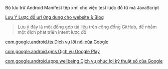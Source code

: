 Bộ lưu trữ Android Manifest tệp xml cho việc test lược đồ từ mã JavaScript

[Lưu Ý Lược đồ url ứng dụng cho website & Blog](<https://zilaneon.blogspot.com/2022/12/UrlScheme.html>)

> Lưu ý đây là một đống góp tài liệu trên cộng đồng GitHub, để nhằm một đích phát triển intent lược đồ

[com.google.android.tts Dịch vụ lời nói của Google](</date/package/com.google.android.tts.xml>) 

[com.google.android.gms Dịch vụ Google Play](</date/package/com.google.android.gms.xml>)

[com.google.android.apps.wellbeing Dịch vụ phúc lợi kỹ thuật số của Google](</date/package/com.google.android.apps.wellbeing.xml>)
